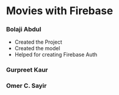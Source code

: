 # Movies with Firebase 

### Bolaji Abdul 
* Created the Project
* Created the model
* Helped for creating Firebase Auth

### Gurpreet Kaur

### Omer C. Sayir
